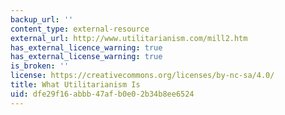 ```yaml
---
backup_url: ''
content_type: external-resource
external_url: http://www.utilitarianism.com/mill2.htm
has_external_licence_warning: true
has_external_license_warning: true
is_broken: ''
license: https://creativecommons.org/licenses/by-nc-sa/4.0/
title: What Utilitarianism Is
uid: dfe29f16-abbb-47af-b0e0-2b34b8ee6524
---
```

